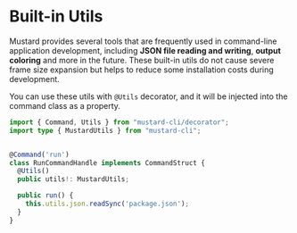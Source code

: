 # Built-in Utils

Mustard provides several tools that are frequently used in command-line application development, including **JSON file reading and writing**, **output coloring** and more in the future. These built-in utils do not cause severe frame size expansion but helps to reduce some installation costs during development.

You can use these utils with `@Utils` decorator, and it will be injected into the command class as a property.

```typescript
import { Command, Utils } from "mustard-cli/decorator";
import type { MustardUtils } from "mustard-cli";


@Command('run')
class RunCommandHandle implements CommandStruct {
  @Utils()
  public utils!: MustardUtils;

  public run() {
    this.utils.json.readSync('package.json');
  }
}
```